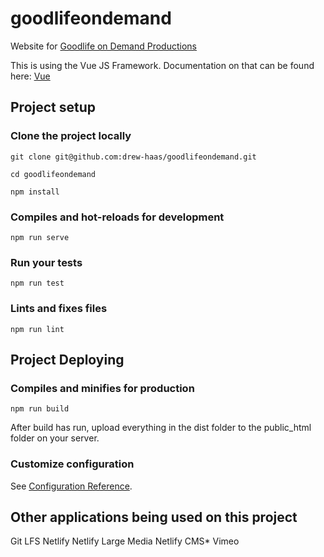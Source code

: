 # goodlifeondemand
Website for [Goodlife on Demand Productions](http://goodlifeondemandproductions.com/)

This is using the Vue JS Framework.
Documentation on that can be found here: [Vue](https://vuejs.org/)

## Project setup
### Clone the project locally
```
git clone git@github.com:drew-haas/goodlifeondemand.git
```
```
cd goodlifeondemand
```
```
npm install
```

### Compiles and hot-reloads for development
```
npm run serve
```

### Run your tests
```
npm run test
```

### Lints and fixes files
```
npm run lint
```

## Project Deploying
### Compiles and minifies for production
```
npm run build
```

After build has run, upload everything in the dist folder to the public_html folder on your server.

### Customize configuration
See [Configuration Reference](https://cli.vuejs.org/config/).

## Other applications being used on this project
Git LFS
Netlify
Netlify Large Media
Netlify CMS*
Vimeo